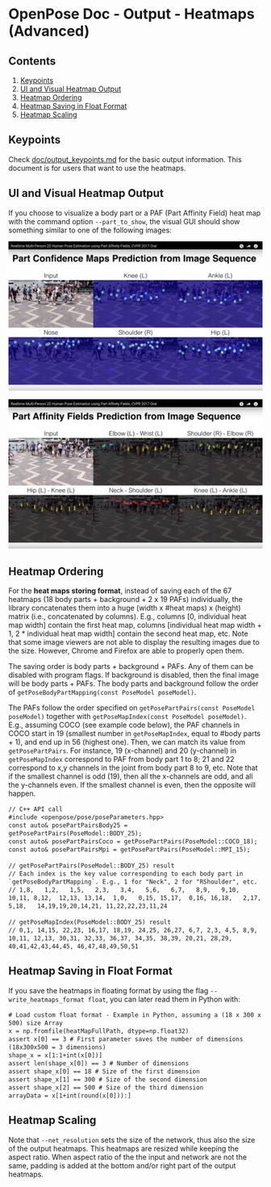 OpenPose Doc - Output - Heatmaps (Advanced)
====================================



## Contents
1. [Keypoints](#keypoints)
2. [UI and Visual Heatmap Output](#ui-and-visual-heatmap-output)
3. [Heatmap Ordering](#heatmap-ordering)
4. [Heatmap Saving in Float Format](#heatmap-saving-in-float-format)
5. [Heatmap Scaling](#heatmap-scaling)





## Keypoints
Check [doc/output_keypoints.md](output_keypoints.md) for the basic output information. This document is for users that want to use the heatmaps.





## UI and Visual Heatmap Output
If you choose to visualize a body part or a PAF (Part Affinity Field) heat map with the command option `--part_to_show`, the visual GUI should show something similar to one of the following images:
<p align="center">
    <img src="../.github/media/body_heat_maps.png", width="720">
</p>

<p align="center">
    <img src="../.github/media/paf_heat_maps.png", width="720">
</p>





## Heatmap Ordering
For the **heat maps storing format**, instead of saving each of the 67 heatmaps (18 body parts + background + 2 x 19 PAFs) individually, the library concatenates them into a huge (width x #heat maps) x (height) matrix (i.e., concatenated by columns). E.g., columns [0, individual heat map width] contain the first heat map, columns [individual heat map width + 1, 2 * individual heat map width] contain the second heat map, etc. Note that some image viewers are not able to display the resulting images due to the size. However, Chrome and Firefox are able to properly open them.

The saving order is body parts + background + PAFs. Any of them can be disabled with program flags. If background is disabled, then the final image will be body parts + PAFs. The body parts and background follow the order of `getPoseBodyPartMapping(const PoseModel poseModel)`.

The PAFs follow the order specified on `getPosePartPairs(const PoseModel poseModel)` together with `getPoseMapIndex(const PoseModel poseModel)`. E.g., assuming COCO (see example code below), the PAF channels in COCO start in 19 (smallest number in `getPoseMapIndex`, equal to #body parts + 1), and end up in 56 (highest one). Then, we can match its value from `getPosePartPairs`. For instance, 19 (x-channel) and 20 (y-channel) in `getPoseMapIndex` correspond to PAF from body part 1 to 8; 21 and 22 correspond to x,y channels in the joint from body part 8 to 9, etc. Note that if the smallest channel is odd (19), then all the x-channels are odd, and all the y-channels even. If the smallest channel is even, then the opposite will happen.
```
// C++ API call
#include <openpose/pose/poseParameters.hpp>
const auto& posePartPairsBody25 = getPosePartPairs(PoseModel::BODY_25);
const auto& posePartPairsCoco = getPosePartPairs(PoseModel::COCO_18);
const auto& posePartPairsMpi = getPosePartPairs(PoseModel::MPI_15);

// getPosePartPairs(PoseModel::BODY_25) result
// Each index is the key value corresponding to each body part in `getPoseBodyPartMapping`. E.g., 1 for "Neck", 2 for "RShoulder", etc.
// 1,8,   1,2,   1,5,   2,3,   3,4,   5,6,   6,7,   8,9,   9,10,  10,11, 8,12,  12,13, 13,14,  1,0,   0,15, 15,17,  0,16, 16,18,   2,17,  5,18,   14,19,19,20,14,21, 11,22,22,23,11,24

// getPoseMapIndex(PoseModel::BODY_25) result
// 0,1, 14,15, 22,23, 16,17, 18,19, 24,25, 26,27, 6,7, 2,3, 4,5, 8,9, 10,11, 12,13, 30,31, 32,33, 36,37, 34,35, 38,39, 20,21, 28,29, 40,41,42,43,44,45, 46,47,48,49,50,51
```



## Heatmap Saving in Float Format
If you save the heatmaps in floating format by using the flag `--write_heatmaps_format float`, you can later read them in Python with:
```
# Load custom float format - Example in Python, assuming a (18 x 300 x 500) size Array
x = np.fromfile(heatMapFullPath, dtype=np.float32)
assert x[0] == 3 # First parameter saves the number of dimensions (18x300x500 = 3 dimensions)
shape_x = x[1:1+int(x[0])]
assert len(shape_x[0]) == 3 # Number of dimensions
assert shape_x[0] == 18 # Size of the first dimension
assert shape_x[1] == 300 # Size of the second dimension
assert shape_x[2] == 500 # Size of the third dimension
arrayData = x[1+int(round(x[0])):]
```



## Heatmap Scaling
Note that `--net_resolution` sets the size of the network, thus also the size of the output heatmaps. This heatmaps are resized while keeping the aspect ratio. When aspect ratio of the the input and network are not the same, padding is added at the bottom and/or right part of the output heatmaps.

